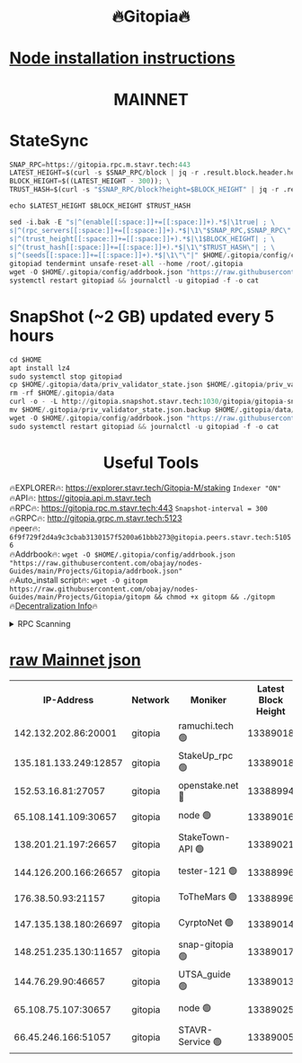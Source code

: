 <h1 align="center"> 🔥Gitopia🔥</h1>

[Node installation instructions](https://github.com/obajay/nodes-Guides/tree/main/Projects/Gitopia)
=

<h1 align="center"> MAINNET</h1>

# StateSync
```python
SNAP_RPC=https://gitopia.rpc.m.stavr.tech:443
LATEST_HEIGHT=$(curl -s $SNAP_RPC/block | jq -r .result.block.header.height); \
BLOCK_HEIGHT=$((LATEST_HEIGHT - 300)); \
TRUST_HASH=$(curl -s "$SNAP_RPC/block?height=$BLOCK_HEIGHT" | jq -r .result.block_id.hash)

echo $LATEST_HEIGHT $BLOCK_HEIGHT $TRUST_HASH

sed -i.bak -E "s|^(enable[[:space:]]+=[[:space:]]+).*$|\1true| ; \
s|^(rpc_servers[[:space:]]+=[[:space:]]+).*$|\1\"$SNAP_RPC,$SNAP_RPC\"| ; \
s|^(trust_height[[:space:]]+=[[:space:]]+).*$|\1$BLOCK_HEIGHT| ; \
s|^(trust_hash[[:space:]]+=[[:space:]]+).*$|\1\"$TRUST_HASH\"| ; \
s|^(seeds[[:space:]]+=[[:space:]]+).*$|\1\"\"|" $HOME/.gitopia/config/config.toml
gitopiad tendermint unsafe-reset-all --home /root/.gitopia
wget -O $HOME/.gitopia/config/addrbook.json "https://raw.githubusercontent.com/obajay/nodes-Guides/main/Projects/Gitopia/addrbook.json"
systemctl restart gitopiad && journalctl -u gitopiad -f -o cat
```
# SnapShot (~2 GB) updated every 5 hours
```python
cd $HOME
apt install lz4
sudo systemctl stop gitopiad
cp $HOME/.gitopia/data/priv_validator_state.json $HOME/.gitopia/priv_validator_state.json.backup
rm -rf $HOME/.gitopia/data
curl -o - -L http://gitopia.snapshot.stavr.tech:1030/gitopia/gitopia-snap.tar.lz4 | lz4 -c -d - | tar -x -C $HOME/.gitopia --strip-components 2
mv $HOME/.gitopia/priv_validator_state.json.backup $HOME/.gitopia/data/priv_validator_state.json
wget -O $HOME/.gitopia/config/addrbook.json "https://raw.githubusercontent.com/obajay/nodes-Guides/main/Projects/Gitopia/addrbook.json"
sudo systemctl restart gitopiad && journalctl -u gitopiad -f -o cat
```
 <h1 align="center"> Useful Tools</h1>

🔥EXPLORER🔥:      https://explorer.stavr.tech/Gitopia-M/staking  `Indexer "ON"` \
🔥API🔥: 			 		 https://gitopia.api.m.stavr.tech \
🔥RPC🔥:           https://gitopia.rpc.m.stavr.tech:443              `Snapshot-interval = 300` \
🔥GRPC🔥:          http://gitopia.grpc.m.stavr.tech:5123 \
🔥peer🔥:					 `6f9f729f2d4a9c3cbab3130157f5200a61bbb273@gitopia.peers.stavr.tech:51056` \
🔥Addrbook🔥:    ```wget -O $HOME/.gitopia/config/addrbook.json "https://raw.githubusercontent.com/obajay/nodes-Guides/main/Projects/Gitopia/addrbook.json"``` \
🔥Auto_install script🔥: ```wget -O gitopm https://raw.githubusercontent.com/obajay/nodes-Guides/main/Projects/Gitopia/gitopm && chmod +x gitopm && ./gitopm``` \
🔥[Decentralization Info](https://github.com/obajay/StateSync-snapshots/tree/main/Projects/Gitopia/Decentralization)🔥

<details>
<summary>RPC Scanning</summary>

<h2 align="center"> We scan nodes in real time every 4 hours. And we provide the final result of RPC endpoints.
We cannot influence the operation of these nodes in any way. </h2>


```python
If Voting Power is higher than 0 --> then the Node is a validator of the network and may be subject to attack and be a potential threat to the chain.
```
```python
We marked such validators with a red symbol
```

</details>

[raw Mainnet json](https://rpc-check.gitopm.stavr.tech/gitopm/rpc-gitopm-result.json)
=

<table><tr><th>IP-Address</th><th>Network</th><th>Moniker</th><th>Latest Block Height</th><th>Earliest Block Height</th><th>Catching Up</th><th>Tx Index</th><th>Voting Power</th><th>Scan Time</th></tr><tr><td>142.132.202.86:20001</td><td>gitopia</td><td>ramuchi.tech 🟢</td><td>13389018</td><td>6548337</td><td>False</td><td>on</td><td>0</td><td>2024-02-06T06:18:39.001748275UTC</td></tr><tr><td>135.181.133.249:12857</td><td>gitopia</td><td>StakeUp_rpc 🟢</td><td>13389018</td><td>8010001</td><td>False</td><td>on</td><td>0</td><td>2024-02-06T06:18:39.319211154UTC</td></tr><tr><td>152.53.16.81:27057</td><td>gitopia</td><td>openstake.net 🔴</td><td>13388994</td><td>10455001</td><td>False</td><td>off</td><td>36965</td><td>2024-02-06T06:18:01.321236136UTC</td></tr><tr><td>65.108.141.109:30657</td><td>gitopia</td><td>node 🟢</td><td>13389016</td><td>12299845</td><td>False</td><td>on</td><td>0</td><td>2024-02-06T06:18:36.416917575UTC</td></tr><tr><td>138.201.21.197:26657</td><td>gitopia</td><td>StakeTown-API 🟢</td><td>13389021</td><td>12733501</td><td>False</td><td>on</td><td>0</td><td>2024-02-06T06:18:43.806052605UTC</td></tr><tr><td>144.126.200.166:26657</td><td>gitopia</td><td>tester-121 🟢</td><td>13388996</td><td>12832814</td><td>False</td><td>off</td><td>0</td><td>2024-02-06T06:18:03.668661283UTC</td></tr><tr><td>176.38.50.93:21157</td><td>gitopia</td><td>ToTheMars 🟢</td><td>13388996</td><td>12883228</td><td>False</td><td>on</td><td>0</td><td>2024-02-06T06:18:04.005853917UTC</td></tr><tr><td>147.135.138.180:26697</td><td>gitopia</td><td>CyrptoNet 🟢</td><td>13389014</td><td>12883228</td><td>False</td><td>off</td><td>0</td><td>2024-02-06T06:18:31.856289322UTC</td></tr><tr><td>148.251.235.130:11657</td><td>gitopia</td><td>snap-gitopia 🟢</td><td>13389017</td><td>12908001</td><td>False</td><td>on</td><td>0</td><td>2024-02-06T06:18:36.729505448UTC</td></tr><tr><td>144.76.29.90:46657</td><td>gitopia</td><td>UTSA_guide 🟢</td><td>13389013</td><td>13035301</td><td>False</td><td>on</td><td>0</td><td>2024-02-06T06:18:31.587481066UTC</td></tr><tr><td>65.108.75.107:30657</td><td>gitopia</td><td>node 🟢</td><td>13389025</td><td>13189502</td><td>False</td><td>on</td><td>0</td><td>2024-02-06T06:18:50.406411339UTC</td></tr><tr><td>66.45.246.166:51057</td><td>gitopia</td><td>STAVR-Service 🟢</td><td>13389005</td><td>13381501</td><td>False</td><td>on</td><td>0</td><td>2024-02-06T06:18:19.026367879UTC</td></tr></table>
